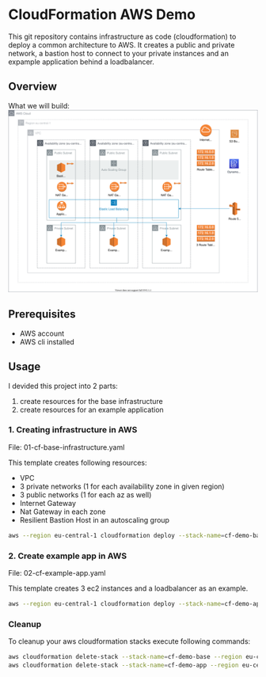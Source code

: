 # CloudFormation AWS Demo

This git repository contains infrastructure as code (cloudformation) to deploy a common architecture to AWS. It creates a public and private network, a bastion host to connect to your private instances and an expample application behind a loadbalancer. 

## Overview

What we will build:
![aws-diagram](./assets/cloudformation-demo.svg)

## Prerequisites

- AWS account
- AWS cli installed

## Usage

I devided this project into 2 parts:
1. create resources for the base infrastructure
2. create resources for an example application

### 1. Creating infrastructure in AWS
File: 01-cf-base-infrastructure.yaml

This template creates following resources:
- VPC
- 3 private networks (1 for each availability zone in given region)
- 3 public networks (1 for each az as well)
- Internet Gateway
- Nat Gateway in each zone
- Resilient Bastion Host in an autoscaling group

```bash
aws --region eu-central-1 cloudformation deploy --stack-name=cf-demo-base --template-file=01-cf-base-infrastructure.yaml
```

### 2. Create example app in AWS
File: 02-cf-example-app.yaml

This template creates 3 ec2 instances and a loadbalancer as an example.

```bash
aws --region eu-central-1 cloudformation deploy --stack-name=cf-demo-app --template-file=02-cf-example-app.yaml
```

### Cleanup

To cleanup your aws cloudformation stacks execute following commands:

```bash
aws cloudformation delete-stack --stack-name=cf-demo-base --region eu-central-1
aws cloudformation delete-stack --stack-name=cf-demo-app --region eu-central-1
```

